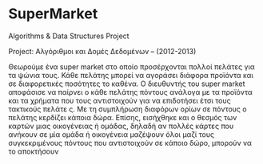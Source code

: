 SuperMarket
===========

Algorithms &amp; Data Structures Project

Project: Αλγόριθμοι και Δομές Δεδομένων – (2012-2013)

Θεωρούμε ένα super market στο οποίο προσέρχονται πολλοί πελάτες για τα ψώνια τους. 
Κάθε πελάτης μπορεί να αγοράσει διάφορα προϊόντα και σε διαφορετικές ποσότητες το καθένα.
Ο διευθυντής του super market αποφάσισε να παίρνει ο κάθε πελάτης πόντους ανάλογα με τα προϊόντα και τα χρήματα που τους αντιστοιχούν για να επιδοτήσει έτσι τους τακτικούς πελάτε
ς. Με τη συμπλήρωση διαφόρων ορίων σε πόντους ο πελάτης κερδίζει κάποια δώρα. 
Επίσης, εισήχθηκε και ο θεσμός των καρτών μιας οικογένειας ή ομάδας, δηλαδή αν πολλές κάρτες που ανήκουν σε μία ομάδα ή οικογένεια μαζέψουν όλοι μαζί τους συγκεκριμένους πόντους που αντιστοιχούν σε κάποιο δώρο, μπορούν να το αποκτήσουν
